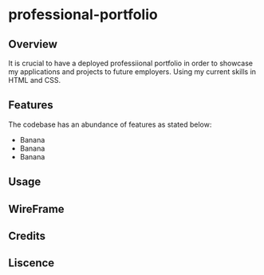 # professional-portfolio


## Overview
It is crucial to have a deployed professiional portfolio in order to showcase my applications and projects to future employers. Using my current skills in HTML and CSS.

## Features
The codebase has an abundance of features as stated below:
- Banana
- Banana
- Banana

## Usage

## WireFrame

## Credits

## Liscence


